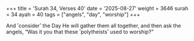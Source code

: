 +++
title = 'Surah 34, Verses 40'
date = '2025-08-27'
weight = 3646
surah = 34
ayah = 40
tags = ["angels", "day", "worship"]
+++

And ˹consider˺ the Day He will gather them all together, and then ask the angels, “Was it you that these ˹polytheists˺ used to worship?”